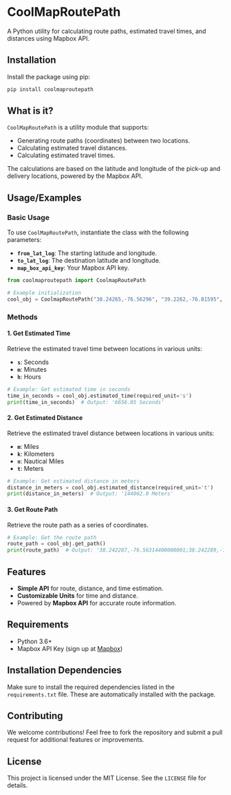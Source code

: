 
# **CoolMapRoutePath**

A Python utility for calculating route paths, estimated travel times, and distances using Mapbox API.


## **Installation**

Install the package using pip:

```bash
pip install coolmaproutepath
```


## **What is it?**

`CoolMapRoutePath` is a utility module that supports:
- Generating route paths (coordinates) between two locations.
- Calculating estimated travel distances.
- Calculating estimated travel times.

The calculations are based on the latitude and longitude of the pick-up and delivery locations, powered by the Mapbox API.


## **Usage/Examples**

### **Basic Usage**
To use `CoolMapRoutePath`, instantiate the class with the following parameters:
- **`from_lat_log`**: The starting latitude and longitude.
- **`to_lat_log`**: The destination latitude and longitude.
- **`map_box_api_key`**: Your Mapbox API key.

```python
from coolmaproutepath import CoolmapRoutePath

# Example initialization
cool_obj = CoolmapRoutePath("38.24265,-76.56296", "39.2262,-76.81595", "<your_map_box_api_key>")
```


### **Methods**

#### **1. Get Estimated Time**

Retrieve the estimated travel time between locations in various units:
- **`s`**: Seconds
- **`m`**: Minutes
- **`h`**: Hours

```python
# Example: Get estimated time in seconds
time_in_seconds = cool_obj.estimated_time(required_unit='s')
print(time_in_seconds)  # Output: '6656.05 Seconds'
```


#### **2. Get Estimated Distance**

Retrieve the estimated travel distance between locations in various units:
- **`m`**: Miles
- **`k`**: Kilometers
- **`n`**: Nautical Miles
- **`t`**: Meters

```python
# Example: Get estimated distance in meters
distance_in_meters = cool_obj.estimated_distance(required_unit='t')
print(distance_in_meters)  # Output: '144062.0 Meters'
```


#### **3. Get Route Path**

Retrieve the route path as a series of coordinates.

```python
# Example: Get the route path
route_path = cool_obj.get_path()
print(route_path)  # Output: '38.242287,-76.56314400000001;38.242289,-76.563149;...'
```


## **Features**
- **Simple API** for route, distance, and time estimation.
- **Customizable Units** for time and distance.
- Powered by **Mapbox API** for accurate route information.


## **Requirements**
- Python 3.6+
- Mapbox API Key (sign up at [Mapbox](https://www.mapbox.com/))


## **Installation Dependencies**
Make sure to install the required dependencies listed in the `requirements.txt` file. These are automatically installed with the package.


## **Contributing**
We welcome contributions! Feel free to fork the repository and submit a pull request for additional features or improvements.


## **License**
This project is licensed under the MIT License. See the `LICENSE` file for details.
